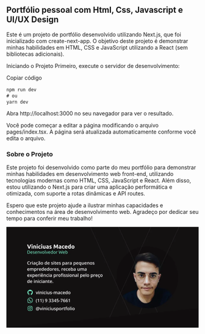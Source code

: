 ## Portfólio pessoal com Html, Css, Javascript e UI/UX Design

Este é um projeto de portfólio desenvolvido utilizando Next.js, que foi inicializado com create-next-app. O objetivo deste projeto é demonstrar minhas habilidades em HTML, CSS e JavaScript utilizando a React (sem bibliotecas adicionais).

Iniciando o Projeto
Primeiro, execute o servidor de desenvolvimento:


Copiar código
```
npm run dev
# ou
yarn dev
```
Abra http://localhost:3000 no seu navegador para ver o resultado.

Você pode começar a editar a página modificando o arquivo pages/index.tsx. A página será atualizada automaticamente conforme você edita o arquivo.

### Sobre o Projeto
Este projeto foi desenvolvido como parte do meu portfólio para demonstrar minhas habilidades em desenvolvimento web front-end, utilizando tecnologias modernas como HTML, CSS, JavaScript e React. Além disso, estou utilizando o Next.js para criar uma aplicação performática e otimizada, com suporte a rotas dinâmicas e API routes.

Espero que este projeto ajude a ilustrar minhas capacidades e conhecimentos na área de desenvolvimento web. Agradeço por dedicar seu tempo para conferir meu trabalho!

![Alt text](https://raw.githubusercontent.com/Vinicius-Macedo/portfolio-website/main/public/social-media-card.webp)

